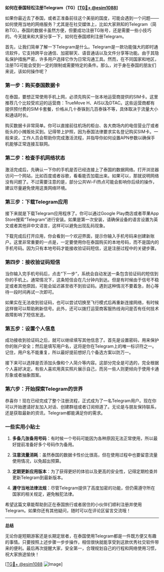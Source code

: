 **如何在泰国轻松注册Telegram（TG）[[TG💪+ @esim1088](https://t.me/s/esim1088)]**

如果你最近去了泰国，或者正准备前往这个美丽的国度，可能会遇到一个问题——如何使用当地的网络服务？尤其是在社交媒体上，比如大家熟知的Telegram（简称TG）。泰国的数据卡虽然方便，但要成功注册TG账号，还是需要一些小技巧的。今天就来和大家分享一下，如何在泰国顺利注册Telegram。

首先，让我们简单了解一下Telegram是什么。Telegram是一款功能强大的即时通讯软件，它支持跨平台通信、加密聊天、语音通话以及文件分享等功能。由于其隐私保护措施严密，许多用户选择它作为日常沟通工具。然而，在不同国家和地区，注册TG可能会受到一定的限制或需要特定的条件。那么，对于身在泰国的朋友们来说，该如何操作呢？

### **第一步：购买泰国数据卡**

在泰国，要想正常使用手机上网，必须先购买一张本地运营商提供的SIM卡。这里推荐几个比较受欢迎的运营商：TrueMove H、AIS以及DTAC。这些运营商都有提供预付费的SIM卡套餐，价格从几十泰铢到几百泰铢不等，具体取决于流量大小和通话时长。

购买数据卡非常简单。你可以直接前往机场的柜台、各大商场内的电信营业厅或者街头的小摊贩处买到。记得带上护照，因为泰国法律要求实名登记购买SIM卡。一般来说，工作人员会帮助你完成激活流程，并指导你如何设置APN参数以确保手机能够正常连接互联网。

### **第二步：检查手机网络状态**

激活完成后，先确认一下你的手机是否已经连接上了泰国的数据网络。打开浏览器访问一个网站，比如百度或者谷歌，看看能否加载出来。如果可以，那就说明网络没有问题了。不过需要注意的是，部分公共Wi-Fi热点可能会影响你后续的操作，建议尽量避免使用这类网络环境。

### **第三步：下载Telegram应用**

接下来就是下载Telegram应用程序了。你可以通过Google Play商店或者苹果App Store搜索“Telegram”进行安装。如果是第一次安装，请确保设备的语言设置为英文或者其他非中文语言，这样可以避免出现乱码现象。

下载完成后打开应用，你会看到一个欢迎界面，提示你输入手机号码来创建新账户。这里非常重要的一点是，一定要使用你在泰国购买的本地号码，而不是国内的手机号码。因为只有本地号码才能接收验证码短信，这是注册过程中的关键步骤。

### **第四步：接收验证码短信**

当你输入完手机号码后，点击“下一步”，系统会自动发送一条包含验证码的短信到你的手机上。通常情况下，这条短信会在几分钟内到达。但是有时候由于信号不稳定或者其他原因，可能会延迟甚至收不到验证码。遇到这种情况不要着急，耐心等待一段时间再试一次即可。

如果实在无法收到验证码，也可以尝试切换至飞行模式后再重新连接网络，有时候这样做可以帮助刷新信号。此外，还可以拨打运营商客服热线询问是否有任何技术故障影响了短信发送。

### **第五步：设置个人信息**

成功接收到验证码之后，就可以继续填写其他信息了。首先是设置密码，用来保护你的账户安全；然后是填写用户名，这将是你在Telegram上的唯一标识符之一。记住，用户名不能重复，所以最好提前想好几个备选方案以防万一。

接下来可以选择是否添加头像和个人简介等内容。这部分完全是可选的，完全根据个人喜好决定。有些人喜欢用真实照片展示自己，而另一些人则更倾向于使用卡通形象或者抽象图案。

### **第六步：开始探索Telegram的世界**

恭喜你！现在已经完成了整个注册流程，正式成为了一名Telegram用户。现在你可以开始邀请好友加入对话、创建群组或者订阅频道了。无论是与朋友保持联系，还是获取最新的资讯，Telegram都能满足你的需求。

### **一些实用小贴士**

1. **多备几张备用号码**：有时候一个号码可能因为各种原因无法正常使用，所以最好提前准备好多个号码作为备用。
   
2. **注意流量消耗**：虽然泰国的数据卡性价比很高，但在使用过程中也要留意流量使用情况，以免超出预算。

3. **定期更新应用版本**：为了获得更好的体验以及更高的安全性，记得定期检查并更新Telegram到最新版本。

4. **遵守当地法律法规**：尽管Telegram提供了高度加密的功能，但仍需遵守所在国家的相关规定，避免触犯法律。

希望这篇文章能帮助到正在泰国旅行或者居住的小伙伴们顺利注册并使用Telegram。如果你还有其他疑问，随时可以在评论区留言交流哦！

---

**总结**

无论你是短期游客还是长期定居者，在泰国使用Telegram都是一件既方便又有趣的事情。只要按照上述步骤一步步操作，相信很快就能享受到这款优秀社交软件带来的便利。最后再次提醒大家，安全第一，合理规划自己的行程和网络使用习惯，祝大家旅途愉快！

[[TG💪+ @esim1088](https://t.me/s/esim1088) ![Image](https://i.postimg.cc/4NQfJmqS/Snipaste-2025-05-13-00-14-12.png)]